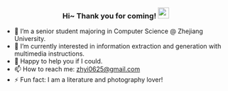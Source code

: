 
<h3 align="center">
    Hi~ Thank you for coming!
    <img src="https://media.giphy.com/media/hvRJCLFzcasrR4ia7z/giphy.gif" width="25px">
</h3>
</h3>

- 🔭 I’m a senior student majoring in Computer Science @ Zhejiang University.
- 🌱 I’m currently interested in information extraction and generation with multimedia instructions.
- 💬 Happy to help you if I could.
- 📫 How to reach me: zhyi0625@gmail.com
- ⚡ Fun fact: I am a literature and photography lover!
